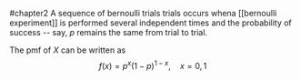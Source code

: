 #chapter2 
A sequence of bernoulli trials trials occurs whena [[bernoulli experiment]] is performed several independent times and the probability of success -- say, $p$ remains the same from trial to trial.

The pmf of $X$ can be written as $$f(x) = p^x (1-p)^{1-x},\quad x = 0,1$$